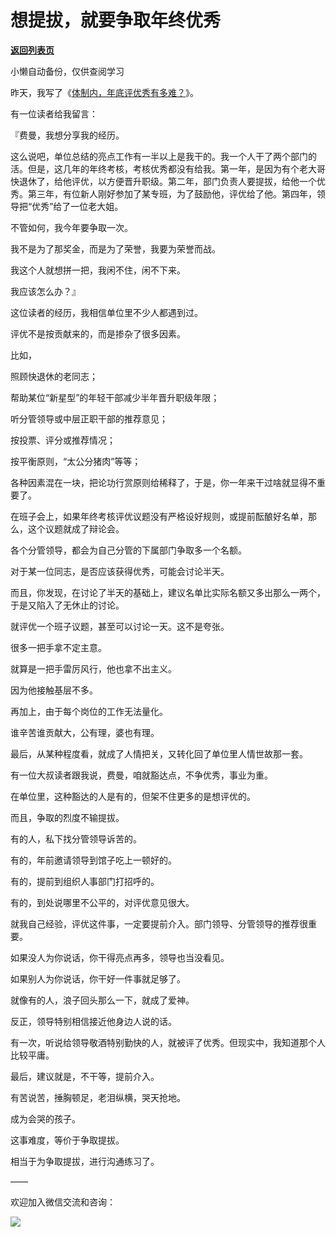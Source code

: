 # 想提拔，就要争取年终优秀

[**返回列表页**](/gzh/费曼的小茶馆)

小懒自动备份，仅供查阅学习

昨天，我写了《[体制内，年底评优秀有多难？](https://mp.weixin.qq.com/s?__biz=MzkzMDM0NzA3Mw==&mid=2247487206&idx=1&sn=40a77445d82d75b8078281f0d1645ed3&scene=21#wechat_redirect)》。

  

有一位读者给我留言：

  

『费曼，我想分享我的经历。

  

这么说吧，单位总结的亮点工作有一半以上是我干的。我一个人干了两个部门的活。但是，这几年的年终考核，考核优秀都没有给我。第一年，是因为有个老大哥快退休了，给他评优，以方便晋升职级。第二年，部门负责人要提拔，给他一个优秀。第三年，有位新人刚好参加了某专班，为了鼓励他，评优给了他。第四年，领导把“优秀”给了一位老大姐。

  

不管如何，我今年要争取一次。

  

我不是为了那奖金，而是为了荣誉，我要为荣誉而战。

  

我这个人就想拼一把，我闲不住，闲不下来。

  

我应该怎么办？』

  

这位读者的经历，我相信单位里不少人都遇到过。

  

评优不是按贡献来的，而是掺杂了很多因素。

  

比如，

  

照顾快退休的老同志；

  

帮助某位“新星型”的年轻干部减少半年晋升职级年限；

  

听分管领导或中层正职干部的推荐意见；

  

按投票、评分或推荐情况；

  

按平衡原则，“太公分猪肉”等等；

  

各种因素混在一块，把论功行赏原则给稀释了，于是，你一年来干过啥就显得不重要了。

  

在班子会上，如果年终考核评优议题没有严格设好规则，或提前酝酿好名单，那么，这个议题就成了辩论会。

  

各个分管领导，都会为自己分管的下属部门争取多一个名额。

  

对于某一位同志，是否应该获得优秀，可能会讨论半天。

  

而且，你发现，在讨论了半天的基础上，建议名单比实际名额又多出那么一两个，于是又陷入了无休止的讨论。

  

就评优一个班子议题，甚至可以讨论一天。这不是夸张。

  

很多一把手拿不定主意。

  

就算是一把手雷厉风行，他也拿不出主义。

  

因为他接触基层不多。

  

再加上，由于每个岗位的工作无法量化。

  

谁辛苦谁贡献大，公有理，婆也有理。

  

最后，从某种程度看，就成了人情把关，又转化回了单位里人情世故那一套。

  

有一位大叔读者跟我说，费曼，咱就豁达点，不争优秀，事业为重。

  

在单位里，这种豁达的人是有的，但架不住更多的是想评优的。

  

而且，争取的烈度不输提拔。

  

有的人，私下找分管领导诉苦的。

  

有的，年前邀请领导到馆子吃上一顿好的。

  

有的，提前到组织人事部门打招呼的。

  

有的，到处说哪里不公平的，对评优意见很大。

  

就我自己经验，评优这件事，一定要提前介入。部门领导、分管领导的推荐很重要。

  

如果没人为你说话，你干得亮点再多，领导也当没看见。

  

如果别人为你说话，你干好一件事就足够了。

  

就像有的人，浪子回头那么一下，就成了爱神。

  

反正，领导特别相信接近他身边人说的话。

  

有一次，听说给领导敬酒特别勤快的人，就被评了优秀。但现实中，我知道那个人比较平庸。

  

最后，建议就是，不干等，提前介入。

  

有苦说苦，捶胸顿足，老泪纵横，哭天抢地。

  

成为会哭的孩子。

  

这事难度，等价于争取提拔。

  

相当于为争取提拔，进行沟通练习了。

  

——

欢迎加入微信交流和咨询：

  

![](https://mmbiz.qpic.cn/mmbiz_png/4ufdCXwkRAqNG2JWqPmhmnscnPOdNOAPaZiaEuCBjvdONa4wlx00BqK9Tjrhfz8jS1ticqibM1CC5fhnNWeRPTHAA/640?wx_fmt=png)​

  

  

  

  

